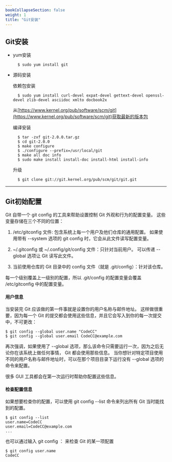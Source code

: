 ```yaml
---
bookCollapseSection: false
weight: 1
title: "Git安装"
---
```


## Git安装

* yum安装
		
		$ sudo yum install git

* 源码安装

	依赖包安装

		$ sudo yum install curl-devel expat-devel gettext-devel openssl-devel zlib-devel asciidoc xmlto docbook2x

	从[https://www.kernel.org/pub/software/scm/git](https://www.kernel.org/pub/software/scm/git)获取最新的版本包

	编译安装

		$ tar -zxf git-2.0.0.tar.gz
  		$ cd git-2.0.0
  		$ make configure
  		$ ./configure --prefix=/usr/local/git
  		$ make all doc info
  		$ sudo make install install-doc install-html install-info
	
  	升级
	
  		$ git clone git://git.kernel.org/pub/scm/git/git.git

***

## Git初始配置

Git 自带一个 git config 的工具来帮助设置控制 Git 外观和行为的配置变量。 这些变量存储在三个不同的位置：

1. /etc/gitconfig 文件: 包含系统上每一个用户及他们仓库的通用配置。 如果使用带有 --system 选项的 git config 时，它会从此文件读写配置变量。

2. ~/.gitconfig 或 ~/.config/git/config 文件：只针对当前用户。 可以传递 --global 选项让 Git 读写此文件。

3. 当前使用仓库的 Git 目录中的 config 文件（就是 .git/config）：针对该仓库。

每一个级别覆盖上一级别的配置，所以 .git/config 的配置变量会覆盖 /etc/gitconfig 中的配置变量。

#### 用户信息

当安装完 Git 应该做的第一件事就是设置你的用户名称与邮件地址。 这样做很重要，因为每一个 Git 的提交都会使用这些信息，并且它会写入到你的每一次提交中，不可更改：

	$ git config --global user.name "CodeCC"
	$ git config --global user.email CodeCC@example.com

再次强调，如果使用了 --global 选项，那么该命令只需要运行一次，因为之后无论你在该系统上做任何事情， Git 都会使用那些信息。 当你想针对特定项目使用不同的用户名称与邮件地址时，可以在那个项目目录下运行没有 --global 选项的命令来配置。

很多 GUI 工具都会在第一次运行时帮助你配置这些信息。


#### 检查配置信息

如果想要检查你的配置，可以使用 git config --list 命令来列出所有 Git 当时能找到的配置。

	$ git config --list
	user.name=CodeCC
	user.email=CodeCC@example.com
	...

也可以通过输入 git config <key>： 来检查 Git 的某一项配置

	$ git config user.name
	CodeCC

